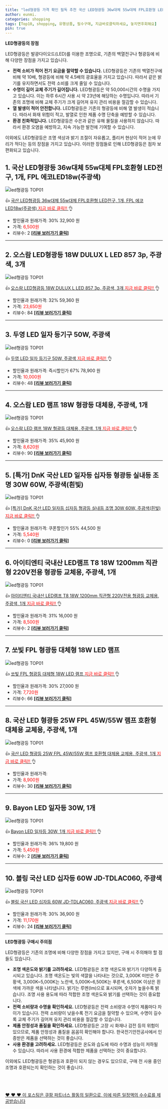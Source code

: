 ```yaml
---
title: "led형광등 가격 확인 필독 추천 국산 LED형광등 36w대체 55w대체 FPL호환형 LED전구, 1개, FPL 에코LED18w(주광색) 비교 장점 구매가이드"
author: eunmi.
categories: shopping
tags: [Top10, shopping, 유행상품, 필수구매, 지금바로클릭하세요, 놓치면후회해요]
pin: true
---
```

**LED형광등의 장점**

LED형광등은 발광다이오드(LED)를 이용한 조명으로, 기존의 백열전구나 형광등에 비해 다양한 장점을 가지고 있습니다.

* **전력 소비가 적어 전기 요금을 절약할 수 있습니다.** LED형광등은 기존의 백열전구에 비해 약 10배, 형광등에 비해 약 4.5배의 광효율을 가지고 있습니다. 따라서 같은 밝기를 유지하면서도 전력 소비를 크게 줄일 수 있습니다.
* **수명이 길어 교체 주기가 길어집니다.** LED형광등은 약 50,000시간의 수명을 가지고 있습니다. 이는 하루 6시간 사용 시 약 23년에 해당하는 수명입니다. 따라서 기존의 조명에 비해 교체 주기가 크게 길어져 유지 관리 비용을 절감할 수 있습니다.
* **열 발생이 적어 안전합니다.** LED형광등은 기존의 형광등에 비해 열 발생이 적습니다. 따라서 화재 위험이 적고, 발열로 인한 제품 수명 단축을 예방할 수 있습니다.
* **환경 친화적입니다.** LED형광등은 수은과 같은 유해 물질을 사용하지 않습니다. 따라서 환경 오염을 예방하고, 지속 가능한 발전에 기여할 수 있습니다.

이외에도 LED형광등은 조명 색상과 밝기 조절이 자유롭고, 플리커 현상이 적어 눈에 무리가 적다는 등의 장점을 가지고 있습니다. 이러한 장점들로 인해 LED형광등은 점차 보편화되고 있습니다.

   

## 1. 국산 LED형광등 36w대체 55w대체 FPL호환형 LED전구, 1개, FPL 에코LED18w(주광색)

![led형광등 TOP01](https://thumbnail8.coupangcdn.com/thumbnails/remote/230x230ex/image/vendor_inventory/a552/40b93cff2fdf8793ba7d60b930c8518cfe904acf6458542b0b517356ceb5.jpg)


👍 [국산 LED형광등 36w대체 55w대체 FPL호환형 LED전구, 1개, FPL 에코LED18w(주광색) <font color=red> 지금 바로 클릭!! </font> ](https://link.coupang.com/re/AFFSDP?lptag=AF3617701&subid=GithubCoopas&pageKey=1465452334&traceid=V0-153&itemId=2520229413&vendorItemId=70513119760) 👌 


- 할인율과 원래가격: 30%  32,900   원
- 가격: <span style='color:red'>6,500원</span>
- 리뷰수: 2  [**[리뷰 보러가기 클릭]**](https://link.coupang.com/re/AFFSDP?lptag=AF3617701&subid=GithubCoopas&pageKey=1465452334&traceid=V0-153&itemId=2520229413&vendorItemId=70513119760)

---


   

## 2. 오스람 LED형광등 18W DULUX L LED 857 3p, 주광색, 3개

![led형광등 TOP01](https://thumbnail10.coupangcdn.com/thumbnails/remote/230x230ex/image/retail/images/3608728065646904-b628bb81-f88b-403b-9455-bd5de4ce2626.jpg)


👍 [오스람 LED형광등 18W DULUX L LED 857 3p, 주광색, 3개 <font color=red> 지금 바로 클릭!! </font> ](https://link.coupang.com/re/AFFSDP?lptag=AF3617701&subid=GithubCoopas&pageKey=1494774720&traceid=V0-153&itemId=2567073556&vendorItemId=70559501110) 👌 


- 할인율과 원래가격: 32%  59,360   원
- 가격: <span style='color:red'>23,650원</span>
- 리뷰수: 84  [**[리뷰 보러가기 클릭]**](https://link.coupang.com/re/AFFSDP?lptag=AF3617701&subid=GithubCoopas&pageKey=1494774720&traceid=V0-153&itemId=2567073556&vendorItemId=70559501110)

---


   

## 3. 두영 LED 일자 등기구 50W, 주광색

![led형광등 TOP01](https://thumbnail8.coupangcdn.com/thumbnails/remote/230x230ex/image/retail/images/189679111638138-522aa9fa-8b02-4d48-97d5-37f812dfb57e.jpg)


👍 [두영 LED 일자 등기구 50W, 주광색 <font color=red> 지금 바로 클릭!! </font> ](https://link.coupang.com/re/AFFSDP?lptag=AF3617701&subid=GithubCoopas&pageKey=43049852&traceid=V0-153&itemId=155859391&vendorItemId=3365641710) 👌 


- 할인율과 원래가격: 즉시할인가 67%  78,900   원
- 가격: <span style='color:red'>10,000원</span>
- 리뷰수: 48  [**[리뷰 보러가기 클릭]**](https://link.coupang.com/re/AFFSDP?lptag=AF3617701&subid=GithubCoopas&pageKey=43049852&traceid=V0-153&itemId=155859391&vendorItemId=3365641710)

---


   

## 4. 오스람 LED 램프 18W 형광등 대체용, 주광색, 1개

![led형광등 TOP01](https://thumbnail6.coupangcdn.com/thumbnails/remote/230x230ex/image/product/image/vendoritem/2018/10/29/3528464840/d120f867-cc14-4868-bd4e-193f5d51f1e6.jpg)


👍 [오스람 LED 램프 18W 형광등 대체용, 주광색, 1개 <font color=red> 지금 바로 클릭!! </font> ](https://link.coupang.com/re/AFFSDP?lptag=AF3617701&subid=GithubCoopas&pageKey=1494774720&traceid=V0-153&itemId=218609921&vendorItemId=3528464840) 👌 


- 할인율과 원래가격: 35%  45,900   원
- 가격: <span style='color:red'>8,620원</span>
- 리뷰수: 90  [**[리뷰 보러가기 클릭]**](https://link.coupang.com/re/AFFSDP?lptag=AF3617701&subid=GithubCoopas&pageKey=1494774720&traceid=V0-153&itemId=218609921&vendorItemId=3528464840)

---


   

## 5. [특가] DnK 국산 LED 일자등 십자등 형광등 실내등 조명 30W 60W, 주광색(흰빛)

![led형광등 TOP01](https://thumbnail10.coupangcdn.com/thumbnails/remote/230x230ex/image/vendor_inventory/eb21/e3c3a60c30262c4251206bf04c72ce9245eb4a3483f658e27e62f4c273d5.jpg)


👍 [[특가] DnK 국산 LED 일자등 십자등 형광등 실내등 조명 30W 60W, 주광색(흰빛) <font color=red> 지금 바로 클릭!! </font> ](https://link.coupang.com/re/AFFSDP?lptag=AF3617701&subid=GithubCoopas&pageKey=5655728570&traceid=V0-153&itemId=9268777962&vendorItemId=76554318368) 👌 


- 할인율과 원래가격: 쿠폰할인가 55%  44,500   원
- 가격: <span style='color:red'>5,540원</span>
- 리뷰수: 0  [**[리뷰 보러가기 클릭]**](https://link.coupang.com/re/AFFSDP?lptag=AF3617701&subid=GithubCoopas&pageKey=5655728570&traceid=V0-153&itemId=9268777962&vendorItemId=76554318368)

---


   

## 6. 아이티엔티 국내산 LED램프 T8 18W 1200mm 직관형 220V전용 형광등 교체용, 주광색, 1개

![led형광등 TOP01](https://thumbnail6.coupangcdn.com/thumbnails/remote/230x230ex/image/vendor_inventory/6f2f/aee1d32465971d1a07577577a64e4d31e4379aeccc6063b6dd6fa2b232d0.jpg)


👍 [아이티엔티 국내산 LED램프 T8 18W 1200mm 직관형 220V전용 형광등 교체용, 주광색, 1개 <font color=red> 지금 바로 클릭!! </font> ](https://link.coupang.com/re/AFFSDP?lptag=AF3617701&subid=GithubCoopas&pageKey=72285607&traceid=V0-153&itemId=240987600&vendorItemId=3593612628) 👌 


- 할인율과 원래가격: 31%  16,000   원
- 가격: <span style='color:red'>8,500원</span>
- 리뷰수: 2  [**[리뷰 보러가기 클릭]**](https://link.coupang.com/re/AFFSDP?lptag=AF3617701&subid=GithubCoopas&pageKey=72285607&traceid=V0-153&itemId=240987600&vendorItemId=3593612628)

---


   

## 7. 쏘빛 FPL 형광등 대체형 18W LED 램프

![led형광등 TOP01](https://thumbnail8.coupangcdn.com/thumbnails/remote/230x230ex/image/vendor_inventory/9683/98bb749ab815a5367623429c3c27d93623a5e08faa1ff3a7606887a8201f.jpg)


👍 [쏘빛 FPL 형광등 대체형 18W LED 램프 <font color=red> 지금 바로 클릭!! </font> ](https://link.coupang.com/re/AFFSDP?lptag=AF3617701&subid=GithubCoopas&pageKey=6723412911&traceid=V0-153&itemId=15642807222&vendorItemId=85340478886) 👌 


- 할인율과 원래가격: 30%  27,000   원
- 가격: <span style='color:red'>7,720원</span>
- 리뷰수: 66  [**[리뷰 보러가기 클릭]**](https://link.coupang.com/re/AFFSDP?lptag=AF3617701&subid=GithubCoopas&pageKey=6723412911&traceid=V0-153&itemId=15642807222&vendorItemId=85340478886)

---


   

## 8. 국산 LED 형광등 25W FPL 45W/55W 램프 호환형 대체용 교체용, 주광색, 1개

![led형광등 TOP01](https://thumbnail7.coupangcdn.com/thumbnails/remote/230x230ex/image/vendor_inventory/77b8/8f82d8e8ae3f9c128de9a4f1e2ccdffc9631029c65428dfb9db667982731.png)


👍 [국산 LED 형광등 25W FPL 45W/55W 램프 호환형 대체용 교체용, 주광색, 1개 <font color=red> 지금 바로 클릭!! </font> ](https://link.coupang.com/re/AFFSDP?lptag=AF3617701&subid=GithubCoopas&pageKey=7402225077&traceid=V0-153&itemId=19161840491&vendorItemId=86280396859) 👌 


- 할인율과 원래가격: 
- 가격: <span style='color:red'>8,900원</span>
- 리뷰수: 30  [**[리뷰 보러가기 클릭]**](https://link.coupang.com/re/AFFSDP?lptag=AF3617701&subid=GithubCoopas&pageKey=7402225077&traceid=V0-153&itemId=19161840491&vendorItemId=86280396859)

---


   

## 9. Bayon LED 일자등 30W, 1개

![led형광등 TOP01](https://thumbnail8.coupangcdn.com/thumbnails/remote/230x230ex/image/retail/images/9250709011665864-9996db98-ea38-40bb-9507-fd4a6a97f60c.jpg)


👍 [Bayon LED 일자등 30W, 1개 <font color=red> 지금 바로 클릭!! </font> ](https://link.coupang.com/re/AFFSDP?lptag=AF3617701&subid=GithubCoopas&pageKey=6262089294&traceid=V0-153&itemId=12756317169&vendorItemId=80011518865) 👌 


- 할인율과 원래가격: 36%  19,800   원
- 가격: <span style='color:red'>5,450원</span>
- 리뷰수: 2  [**[리뷰 보러가기 클릭]**](https://link.coupang.com/re/AFFSDP?lptag=AF3617701&subid=GithubCoopas&pageKey=6262089294&traceid=V0-153&itemId=12756317169&vendorItemId=80011518865)

---


   

## 10. 블링 국산 LED 십자등 60W JD-TDLAC060, 주광색

![led형광등 TOP01](https://thumbnail6.coupangcdn.com/thumbnails/remote/230x230ex/image/rs_quotation_api/5nikzvpt/6280ef0cd09d4ea5a1ec75dc3f72e0bd.jpg)


👍 [블링 국산 LED 십자등 60W JD-TDLAC060, 주광색 <font color=red> 지금 바로 클릭!! </font> ](https://link.coupang.com/re/AFFSDP?lptag=AF3617701&subid=GithubCoopas&pageKey=7387472200&traceid=V0-153&itemId=19093234916&vendorItemId=86214099170) 👌 


- 할인율과 원래가격: 30%  36,900   원
- 가격: <span style='color:red'>11,170원</span>
- 리뷰수: 24  [**[리뷰 보러가기 클릭]**](https://link.coupang.com/re/AFFSDP?lptag=AF3617701&subid=GithubCoopas&pageKey=7387472200&traceid=V0-153&itemId=19093234916&vendorItemId=86214099170)

---
**LED형광등 구매시 주의점**

LED형광등은 기존의 조명에 비해 다양한 장점을 가지고 있지만, 구매 시 주의해야 할 점들도 있습니다.

* **조명 색온도와 밝기를 고려하세요.** LED형광등은 조명 색온도와 밝기가 다양하게 출시되고 있습니다. 조명 색온도는 빛의 색깔을 나타내는 것으로, 3,000K 미만은 주황색, 3,000K~5,000K는 노란색, 5,000K~6,500K는 푸른색, 6,500K 이상은 흰색에 가까운 색을 나타냅니다. 밝기는 루멘(lm)으로 표시되며, 숫자가 높을수록 밝습니다. 조명 사용 용도에 따라 적합한 조명 색온도와 밝기를 선택하는 것이 중요합니다.
* **전력 소비량과 수명을 확인하세요.** LED형광등은 전력 소비량과 수명이 제품마다 차이가 있습니다. 전력 소비량이 낮을수록 전기 요금을 절약할 수 있으며, 수명이 길수록 교체 주기가 길어져 유지 관리 비용을 절감할 수 있습니다.
* **제품 안정성과 품질을 확인하세요.** LED형광등은 고장 시 화재나 감전 등의 위험이 있으므로, 제품 안정성과 품질을 꼼꼼히 확인해야 합니다. 한국전기안전공사에서 인증받은 제품을 선택하는 것이 좋습니다.
* **사용 환경을 고려하세요.** LED형광등은 온도와 습도에 따라 수명과 성능이 저하될 수 있습니다. 따라서 사용 환경에 적합한 제품을 선택하는 것이 중요합니다.

이외에도 LED형광등은 형광등과 호환이 되지 않는 경우도 있으므로, 구매 전 사용 중인 조명과 호환되는지 확인하는 것이 좋습니다.<br><br><br><br><br> [ ❤ ❤ ❤ 이 포스팅은 쿠팡 파트너스 활동의 일환으로, 이에 따른 일정액의 수수료를 제공받습니다](https://link.coupang.com/a/bcEFyh)